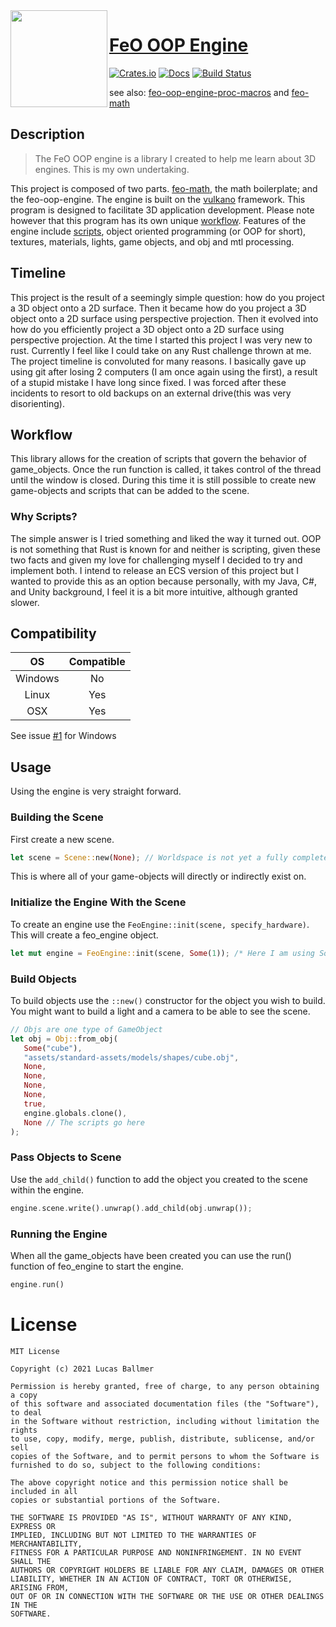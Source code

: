 <img align="left" alt="" src="https://raw.githubusercontent.com/littleTitan/feo-oop-engine/main/assets/logo/feo-oop-engine-logo.png" height="155" />

# [FeO OOP Engine](https://github.com/littleTitan/feo-oop-engine) <!-- (https://feo-oop-engine.rs) -->

[![Crates.io](https://img.shields.io/crates/v/feo-oop-engine.svg)](https://crates.io/crates/feo-oop-engine)
[![Docs](https://docs.rs/feo-oop-engine/badge.svg)](https://docs.rs/feo-oop-engine)
[![Build Status](https://github.com/littleTitan/feo-oop-engine/workflows/Rust/badge.svg)](https://github.com/littleTitan/feo-oop-engine/actions?query=workflow%3ARust)

see also: [feo-oop-engine-proc-macros](https://github.com/littleTitan/feo-oop-engine/tree/main/feo-oop-engine-proc-macros) and [feo-math](https://github.com/littleTitan/feo-math)

## Description

> The FeO OOP engine is a library I created to help me learn about 3D engines. This is my own undertaking.

This project is composed of two parts. [feo-math](https://github.com/littleTitan/feo-math), the math boilerplate; and the feo-oop-engine. The engine is built on the [vulkano](https://vulkano.rs) framework. This program is designed to facilitate 3D application development. Please note however that this program has its own unique [workflow](##workflow). Features of the engine include [scripts](###scripts), object oriented programming (or OOP for short), textures, materials, lights, game objects, and obj and mtl processing.

## Timeline
This project is the result of a seemingly simple question: how do you project a 3D object onto a 2D surface. Then it became how do you project a 3D object onto a 2D surface using perspective projection. Then it evolved into how do you efficiently project a 3D object onto a 2D surface using perspective projection. At the time I started this project I was very new to rust. Currently I feel like I could take on any Rust challenge thrown at me. The project timeline is convoluted for many reasons. I basically gave up using git after losing 2 computers (I am once again using the first), a result of a stupid mistake I have long since fixed. I was forced after these incidents to resort to old backups on an external drive(this was very disorienting). 

## Workflow
This library allows for the creation of scripts that govern the behavior of game_objects. Once the run function is called, it takes control of the thread until the window is closed. During this time it is still possible to create new game-objects and scripts that can be added to the scene.

### Why Scripts?
The simple answer is I tried something and liked the way it turned out. OOP is not something that Rust is known for and neither is scripting, given these two facts and given my love for challenging myself I decided to try and implement both. I intend to release an ECS version of this project but I wanted to provide this as an option because personally, with my Java, C#, and Unity background, I feel it is a bit more intuitive, although granted slower.

## Compatibility

|  OS     | Compatible |
| :-----: | :--------: |
| Windows | No         |
| Linux   | Yes        |
| OSX     | Yes        |

See issue [#1](/../../issues/1) for Windows

## Usage
Using the engine is very straight forward.

### Building the Scene
First create a new scene.
```rust
let scene = Scene::new(None); // Worldspace is not yet a fully completed feature
```
This is where all of your game-objects will directly or indirectly exist on. 

### Initialize the Engine With the Scene
To create an engine use the `FeoEngine::init(scene, specify_hardware)`. This will create a feo_engine object.
```rust
let mut engine = FeoEngine::init(scene, Some(1)); /* Here I am using Some(1) to choose the first hardware that can support the engine. If you do not know what you want to use use None and you will be prompted with a list of the options. */
```

### Build Objects
To build objects use the `::new()` constructor for the object you wish to build. You might want to build a light and a camera to be able to see the scene.
```rust
// Objs are one type of GameObject
let obj = Obj::from_obj(
   Some("cube"), 
   "assets/standard-assets/models/shapes/cube.obj",
   None,
   None,
   None,
   None,
   true,
   engine.globals.clone(),
   None // The scripts go here
);
```

### Pass Objects to Scene
Use the `add_child()` function to add the object you created to the scene within the engine.
```rust
engine.scene.write().unwrap().add_child(obj.unwrap());
```

### Running the Engine
When all the game_objects have been created you can use the run() function of feo_engine to start the engine.
```rust
engine.run()
```

# License 
```LICENSE
MIT License

Copyright (c) 2021 Lucas Ballmer

Permission is hereby granted, free of charge, to any person obtaining a copy
of this software and associated documentation files (the "Software"), to deal
in the Software without restriction, including without limitation the rights
to use, copy, modify, merge, publish, distribute, sublicense, and/or sell
copies of the Software, and to permit persons to whom the Software is
furnished to do so, subject to the following conditions:

The above copyright notice and this permission notice shall be included in all
copies or substantial portions of the Software.

THE SOFTWARE IS PROVIDED "AS IS", WITHOUT WARRANTY OF ANY KIND, EXPRESS OR
IMPLIED, INCLUDING BUT NOT LIMITED TO THE WARRANTIES OF MERCHANTABILITY,
FITNESS FOR A PARTICULAR PURPOSE AND NONINFRINGEMENT. IN NO EVENT SHALL THE
AUTHORS OR COPYRIGHT HOLDERS BE LIABLE FOR ANY CLAIM, DAMAGES OR OTHER
LIABILITY, WHETHER IN AN ACTION OF CONTRACT, TORT OR OTHERWISE, ARISING FROM,
OUT OF OR IN CONNECTION WITH THE SOFTWARE OR THE USE OR OTHER DEALINGS IN THE
SOFTWARE.
```
